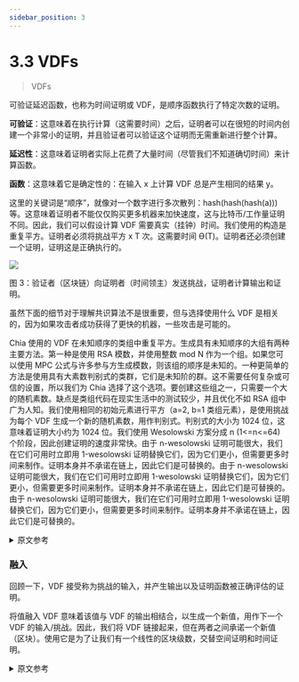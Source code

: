 ```yaml
---
sidebar_position: 3
---
```


# 3.3 VDFs

> VDFs

可验证延迟函数，也称为时间证明或 VDF，是顺序函数执行了特定次数的证明。

**可验证**：这意味着在执行计算（这需要时间）之后，证明者可以在很短的时间内创建一个非常小的证明，并且验证者可以验证这个证明而无需重新进行整个计算。

**延迟性**：这意味着证明者实际上花费了大量时间（尽管我们不知道确切时间）来计算函数。

**函数**：这意味着它是确定性的：在输入 x 上计算 VDF 总是产生相同的结果 y。

这里的关键词是“顺序”，就像对一个数字进行多次散列：hash(hash(hash(a))) 等。这意味着证明者不能仅仅购买更多机器来加快速度，这与比特币/工作量证明不同。因此，我们可以假设计算 VDF 需要真实（挂钟）时间。我们使用的构造是重复平方。证明者必须将挑战平方 x T 次。这需要时间 ϴ(T)。证明者还必须创建一个证明，证明这是正确执行的。

![](/img/vdf.png)

图 3：验证者（区块链）向证明者（时间领主）发送挑战，证明者计算输出和证明。

虽然下面的细节对于理解共识算法不是很重要，但与选择使用什么 VDF 是相关的，因为如果攻击者成功获得了更快的机器，一些攻击是可能的。

Chia 使用的 VDF 在未知顺序的类组中重复平方。生成具有未知顺序的大组有两种主要方法。第一种是使用 RSA 模数，并使用整数 mod N 作为一个组。如果您可以使用 MPC 公式与许多参与方生成模数，则该组的顺序是未知的。一种更简单的方法是使用具有大素数判别式的类群，它们是未知阶的群。这不需要任何复杂或可信的设置，所以我们为 Chia 选择了这个选项。要创建这些组之一，只需要一个大的随机素数。缺点是类组代码在现实生活中的测试较少，并且优化不如 RSA 组中广为人知。我们使用相同的初始元素进行平方（a=2, b=1 类组元素），是使用挑战为每个 VDF 生成一个新的随机素数，用作判别式。判别式的大小为 1024 位，这意味着证明大小约为 1024 位。我们使用 Wesolowski 方案分成 n (1<=n<=64) 个阶段，因此创建证明的速度非常快。由于 n-wesolowski 证明可能很大，我们在它们可用时立即用 1-wesolowski 证明替换它们，因为它们更小，但需要更多时间来制作。证明本身并不承诺在链上，因此它们是可替换的。由于 n-wesolowski 证明可能很大，我们在它们可用时立即用 1-wesolowski 证明替换它们，因为它们更小，但需要更多时间来制作。证明本身并不承诺在链上，因此它们是可替换的。由于 n-wesolowski 证明可能很大，我们在它们可用时立即用 1-wesolowski 证明替换它们，因为它们更小，但需要更多时间来制作。证明本身并不承诺在链上，因此它们是可替换的。

<details>
<summary>原文参考</summary>

A Verifiable Delay Function, also referred to as a proof of time or VDF, is a proof that a sequential function was executed a certain number of times. 

**Verifiable**: this means that after performing the computation (which takes time), the prover can create a very small proof in a very short time, and the verifier can verify this proof without having to redo the whole computation.

**Delay**: this means that the prover actually spent a real amount of time (although we don’t know exactly how much) to compute the function.

**Function**: this means it’s deterministic: computing a VDF on an input x always yields the same result y.

The key word here is “sequential”, like hashing a number many times: hash(hash(hash(a))), etc. This means the prover cannot just buy more machines to go faster, unlike Bitcoin/proof of work. Therefore we can assume that computing a VDF requires real (wall-clock) time. The construction that we use is repeated squaring. The prover must square a challenge x T times. This requires time ϴ(T). The prover also must create a proof that this was performed properly.

![](/img/vdf.png)

Figure 3: Verifier (blockchain) sends a challenge to a prover (timelord) and prover computes output and proof. 

Although the following details are not very important for understanding the consensus algorithm, the choice of what VDF to use is relevant, because if an attacker succeeds in obtaining a much faster machine, some attacks are possible.

The VDF used by Chia is repeated squaring in a class group of unknown order. There are two main ways to generate a large group that has an unknown order. The first is to use an RSA modulus, and use the integers mod N as a group. The order of the group is unknown if you can generate your modulus with many participating parties using an MPC ceremony. An easier approach is to use classgroups with a large prime discriminant, which are groups of unknown order. This does not require any complex or trusted setup, so we chose this option for Chia. To create one of these groups, one just needs a large random prime number. The drawback is that classgroup code is less tested in real life, and optimizations are less well known than in RSA groups. We use the same initial element for the squaring (a=2, b=1 classgroup element), and instead use the challenge to generate a new random prime number for each VDF, which is used as the discriminant. The discriminant has a size of 1024 bits, which means the proof sizes are around 1024 bits. We use the Wesolowski scheme split into n (1<=n<=64) phases so that creating the proofs is very fast. Since the n-wesolowski proofs can be large, we replace them with 1-wesolowski proofs as soon as they are available, since these are smaller, but require more time to make. The proofs themselves are not committed to on chain, so they are replaceable.

</details>


### 融入

回顾一下，VDF 接受称为挑战的输入，并产生输出以及证明函数被正确评估的证明。

将值融入 VDF 意味着该值与 VDF 的输出相结合，以生成一个新值，用作下一个 VDF 的输入/挑战。因此，我们将 VDF 链接起来，但在两者之间承诺一个新值（区块）。使用它是为了让我们有一个线性的区块级数，交替空间证明和时间证明。

<details>
<summary>原文参考</summary>

- ### Infusion

As a recap, VDFs take in an input, called the challenge, and produce an output together with a proof that certifies that the function was evaluated correctly. 

Infusion of a value into a VDF means that that value is combined with an output of a VDF, to generate a new value, which is used as the input/challenge for the next VDF. Therefore, we are chaining VDFs but committing to a new value (block) in between. This is used so that we have a linear progression of blocks, alternating proofs of space with proofs of time. 

</details>

